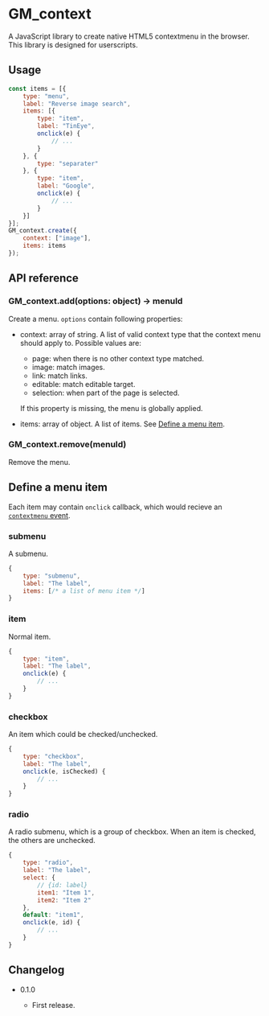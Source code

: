 GM_context
==========

A JavaScript library to create native HTML5 contextmenu in the browser. This library is designed for userscripts.

Usage
-----
```js
const items = [{
	type: "menu",
	label: "Reverse image search",
	items: [{
		type: "item",
		label: "TinEye",
		onclick(e) {
			// ...
		}
	}, {
		type: "separater"
	}, {
		type: "item",
		label: "Google",
		onclick(e) {
			// ...
		}
	}]
}];
GM_context.create({
	context: ["image"],
	items: items
});
```

API reference
-------------

### GM_context.add(options: object) -> menuId

Create a menu. `options` contain following properties:

* context: array of string. A list of valid context type that the context menu should apply to. Possible values are:

	- page: when there is no other context type matched.
	- image: match images.
	- link: match links.
	- editable: match editable target.
	- selection: when part of the page is selected.
	
	If this property is missing, the menu is globally applied.

* items: array of object. A list of items. See [Define a menu item](#define-a-menu-item).

### GM_context.remove(menuId)

Remove the menu.

Define a menu item
------------------

Each item may contain `onclick` callback, which would recieve an [`contextmenu` event](https://developer.mozilla.org/en-US/docs/Web/Events/contextmenu).

### submenu

A submenu.

```js
{
	type: "submenu",
	label: "The label",
	items: [/* a list of menu item */]
}
```

### item

Normal item.

```js
{
	type: "item",
	label: "The label",
	onclick(e) {
		// ...
	}
}
```

### checkbox

An item which could be checked/unchecked.

```js
{
	type: "checkbox",
	label: "The label",
	onclick(e, isChecked) {
		// ...
	}
}
```

### radio

A radio submenu, which is a group of checkbox. When an item is checked, the others are unchecked.

```js
{
	type: "radio",
	label: "The label",
	select: {
		// {id: label}
		item1: "Item 1",
		item2: "Item 2"
	},
	default: "item1",
	onclick(e, id) {
		// ...
	}
}
```

Changelog
---------

* 0.1.0

    - First release.
